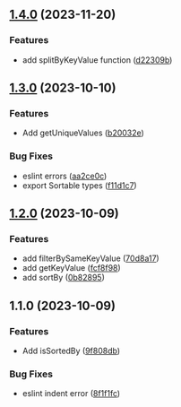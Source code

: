 

## [1.4.0](https://github.com/Akurganow/array-functions/compare/1.3.0...1.4.0) (2023-11-20)


### Features

* add splitByKeyValue function ([d22309b](https://github.com/Akurganow/array-functions/commit/d22309b3772432a53195d90a6341227a1280107a))

## [1.3.0](https://github.com/Akurganow/array-functions/compare/1.2.0...1.3.0) (2023-10-10)


### Features

* Add getUniqueValues ([b20032e](https://github.com/Akurganow/array-functions/commit/b20032e22b4b2b9d30fcc56e31e6094aabc89393))


### Bug Fixes

* eslint errors ([aa2ce0c](https://github.com/Akurganow/array-functions/commit/aa2ce0c0352b6b269058935966960a4aff702f15))
* export Sortable types ([f11d1c7](https://github.com/Akurganow/array-functions/commit/f11d1c7f614141ac5983f1183bf30617460c82fe))

## [1.2.0](https://github.com/Akurganow/array-functions/compare/1.1.0...1.2.0) (2023-10-09)


### Features

* add filterBySameKeyValue ([70d8a17](https://github.com/Akurganow/array-functions/commit/70d8a175fa12bb96d763c4fdce7b721cec341e80))
* add getKeyValue ([fcf8f98](https://github.com/Akurganow/array-functions/commit/fcf8f98d241bb51ed568606fec018aa77e04449c))
* add sortBy ([0b82895](https://github.com/Akurganow/array-functions/commit/0b8289564d8435764e7921f1fba067aace4d3341))

## 1.1.0 (2023-10-09)


### Features

* Add isSortedBy ([9f808db](https://github.com/Akurganow/array-functions/commit/9f808dbc8f523963d1c86b31333a29ad36e06f01))


### Bug Fixes

* eslint indent error ([8f1f1fc](https://github.com/Akurganow/array-functions/commit/8f1f1fc2315f9845966a52a8faaed769e41b7936))
